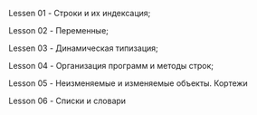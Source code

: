 Lessen 01 - Строки и их индексация; 

Lesson 02 - Переменные; 

Lessen 03 - Динамическая типизация;

Lesson 04 - Организация программ и методы строк;

Lesson 05 - Неизменяемые и изменяемые объекты. Кортежи

Lesson 06 - Списки и словари
